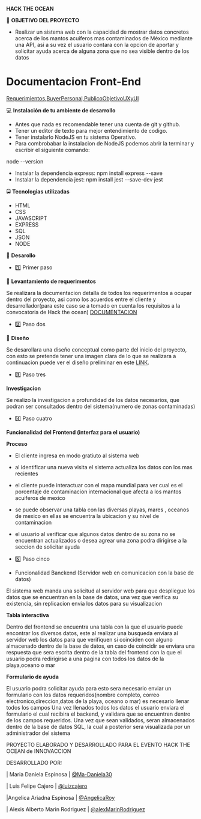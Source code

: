 **HACK THE OCEAN**

📄 **OBJETIVO DEL PROYECTO**

- Realizar un sistema web con la capacidad de mostrar datos concretos acerca de los mantos acuiferos mas contaminados de México mediante una API, asi a su vez 
el usuario contara con la opcion de aportar y solicitar ayuda acerca de alguna zona que no sea visible dentro de los datos

# Documentacion Front-End
[Requerimientos,BuyerPersonal,PublicoObjetivoUXyUI](https://github.com/Ma-Daniela30/FrontEndHTO)

💻 **Instalación de tu ambiente de desarrollo**

- Antes que nada es recomendable tener una cuenta de git y github.
- Tener un editor de texto para mejor entendimiento de codigo.
- Tener instalarlo NodeJS en tu sistema Operativo.
- Para combrobabar la instalacion de NodeJS podemos abrir la terminar y escribir el siguiente comando:

node --version

- Instalar la dependencia express: npm install express --save
- Instalar la dependencia jest: npm install jest --save-dev jest

🚍 **Tecnologias utilizadas**

- HTML
- CSS
- JAVASCRIPT
- EXPRESS
- SQL
- JSON
- NODE

📓 **Desarollo**

- 1️⃣ Primer paso

📘 **Levantamiento de requerimentos**

Se realizara la documentacion detalla de todos los requerimentos a ocupar dentro del proyecto, asi como los acuerdos entre el cliente y desarrollador(para este caso se a tomado en cuenta los requisitos a la convocatoria de Hack the ocean)
[DOCUMENTACION](https://github.com/Ma-Daniela30/FrontEndHTO)

-  2️⃣ Paso dos 

📲 **Diseño**

Se desarollara una diseño conceptual como parte del inicio del proyecto, con esto se pretende tener una imagen clara de lo que se realizara
a continuacion puede ver el diseño preliminar en este [LINK](https://xd.adobe.com/view/4d8b0f4c-0b7a-4a5a-85ff-7a92b624ab1e-18d8/
).
 
-  3️⃣ Paso tres 

**Investigacion**

Se realizo la investigacion a profundidad de los datos necesarios, que podran ser consultados dentro del sistema(numero de zonas contaminadas)
 
-  4️⃣ Paso cuatro

**Funcionalidad del Frontend (interfaz para el usuario)**
 
 **Proceso**
 - El cliente ingresa en modo gratiuto al sistema web
 - al identificar una nueva visita el sistema actualiza los datos con los mas recientes
 - el cliente puede interactuar con el mapa mundial para ver cual es el porcentaje de contaminacion internacional que afecta a los mantos acuiferos de mexico
 - se puede observar una tabla con las diversas playas, mares , oceanos de mexico en ellas se encuentra la ubicacion y su nivel de contaminacion
 - el usuario al verificar que algunos datos dentro de su zona no se encuentran actualizados o desea agrear una zona podra dirigirse a la seccion de solicitar ayuda
 
 - 5️⃣ Paso cinco
 
 - Funcionalidad Banckend (Servidor web en comunicacion con la base de datos)
 
 El sistema web manda una solicitud al servidor web para que despliegue los datos que se encuentran en la base de datos, una vez que verifica su existencia, sin replicacion 
 envia los datos para su visualizacion
 
 **Tabla interactiva**
 
 Dentro del frontend se encuentra una tabla con la que el usuario puede encontrar los diversos datos, este al realizar una busqueda enviara al servidor web 
 los datos para que verifiquen si coinciden con alguno almacenado dentro de la base de datos, en caso de coincidir se enviara una respuesta que sera escrita dentro de 
 la tabla del frontend con la que el usuario podra redirigirse a una pagina con todos los datos de la playa,oceano o mar
 
 **Formulario de ayuda**
 
 El usuario podra solicitar ayuda para esto sera necesario enviar un formulario con los datos requeridos(nombre completo, correo electronico,direccion,datos de la playa,
 oceano o mar) es necesario llenar todos los campos
 Una vez llenados todos los datos el usuario enviara el formulario el cual recibira el backend, y validara que se encuentren dentro de los campos requeridos.
 Una vez que sean validados, seran almacenados dentro de la base de datos SQL, la cual a posterior sera visualizada por un administrador del sistema
 
 PROYECTO ELABORADO Y DESARROLLADO PARA EL EVENTO HACK THE OCEAN de INNOVACCION
 
 
 DESARROLLADO POR:
 
 | Maria Daniela Espinosa         | [@Ma-Daniela30      ](https://github.com/Ma-Daniela30)
 
 | Luis Felipe Cajero             | [@luizcajero        ](https://github.com/luizcajero)
 
 |Angelica Ariadna Espinosa       | [@AngelicaRoy       ](https://github.com/AngelicaRoy)
 
 | Alexis Alberto Marin Rodriguez | [@alexMarinRodriguez](https://github.com/alexMarinRodriguez)
 
 
 

